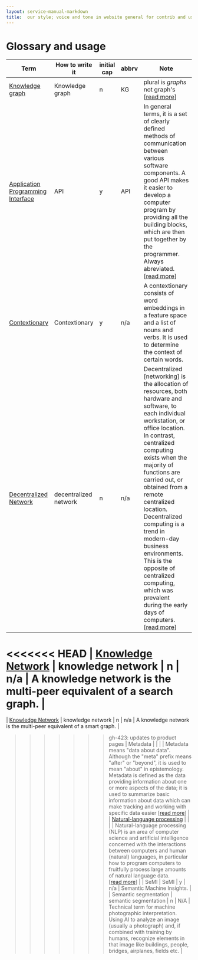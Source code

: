 ```yaml
---
layout: service-manual-markdown
title:  our style; voice and tone in website general for contrib and user
---
```


# Glossary and usage

| Term | How to write it | initial cap | abbrv | Note |
| --- | --- | --- | --- | --- |
| [Knowledge graph](#kg)<span id="kg"></span> | Knowledge graph | n | KG | plural is _graphs_ not graph's [<a href="https://en.wikipedia.org/wiki/Knowledge_Graph">read more</a>] |
|[Application Programming Interface](#api)<span id="api"></span> | API | y | API | In general terms, it is a set of clearly defined methods of communication between various software components. A good API makes it easier to develop a computer program by providing all the building blocks, which are then put together by the programmer. Always abreviated. [<a href="https://en.wikipedia.org/wiki/Application_programming_interface">read more</a>] |
| [Contextionary](#cny)<span id="cny"></span> | Contextionary | y | n/a | A contextionary consists of word embeddings in a feature space and a list of nouns and verbs. It is used to determine the context of certain words. |
| [Decentralized Network](#dn)<span id="dn"></span> | decentralized network | n | n/a | Decentralized [networking] is the allocation of resources, both hardware and software, to each individual workstation, or office location. In contrast, centralized computing exists when the majority of functions are carried out, or obtained from a remote centralized location. Decentralized computing is a trend in modern-day business environments. This is the opposite of centralized computing, which was prevalent during the early days of computers.[<a href="https://en.wikipedia.org/wiki/Decentralized_computing">read more</a>] |
<<<<<<< HEAD
| [Knowledge Network](#kn)<span id="kn"></span> | knowledge network | n | n/a | A knowledge network is the multi-peer equivalent of a search graph. |
=======
| [Knowledge Network](#kn)<span id="kn"></span> | knowledge network | n | n/a | A knowledge network is the multi-peer equivalent of a smart graph. |
>>>>>>> gh-423: updates to product pages
| Metadata | | | | Metadata means "data about data". Although the "meta" prefix means "after" or "beyond", it is used to mean "about" in epistemology. Metadata is defined as the data providing information about one or more aspects of the data; it is used to summarize basic information about data which can make tracking and working with specific data easier [<a href="https://en.wikipedia.org/wiki/Metadata">read more</a>] |
| [Natural-language processing](#nlp)<span id="nlp"></span> | | | | Natural-language processing (<abbr>NLP</abbr>) is an area of computer science and artificial intelligence concerned with the interactions between computers and human (natural) languages, in particular how to program computers to fruitfully process large amounts of natural language data.<br>[<a href="https://en.wikipedia.org/wiki/Natural-language_processing">read more</a>] |
| SeMI | SeMI | y | n/a | Semantic Machine Insights. |
| Semantic segmentation | semantic segmentation | n | N/A | Technical term for machine photographic interpretation. Using AI to analyze an image (usually a photograph) and, if combined with training by humans, recognize elements in that image like buildings, people, bridges, airplanes, fields etc. |
